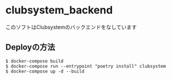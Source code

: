 # clubsystem_backend

このソフトはClubsystemのバックエンドをなしています

## Deployの方法

```
$ docker-compose build
$ docker-compose run --entrypoint "poetry install" clubsystem
$ docker-compose up -d --build
```
